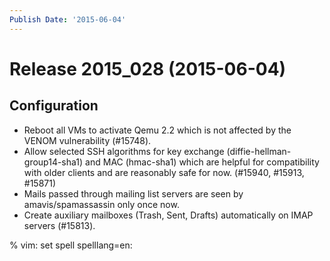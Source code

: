 ```yaml
---
Publish Date: '2015-06-04'
---
```


# Release 2015_028 (2015-06-04)

## Configuration

- Reboot all VMs to activate Qemu 2.2 which is not affected by the VENOM
  vulnerability (#15748).
- Allow selected SSH algorithms for key exchange (diffie-hellman-group14-sha1)
  and MAC (hmac-sha1) which are helpful for compatibility with older clients
  and are reasonably safe for now. (#15940, #15913, #15871)
- Mails passed through mailing list servers are seen by amavis/spamassassin only
  once now.
- Create auxiliary mailboxes (Trash, Sent, Drafts) automatically on IMAP servers
  (#15813).

% vim: set spell spelllang=en:
